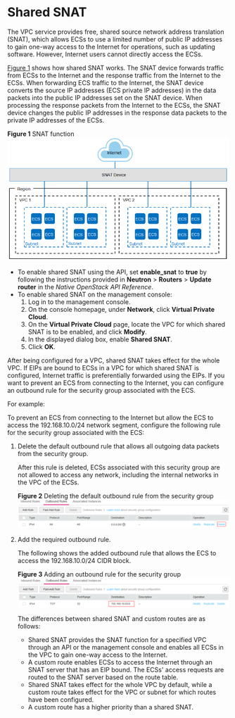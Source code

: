 # Shared SNAT<a name="vpc_Concepts_0010"></a>

The VPC service provides free, shared source network address translation \(SNAT\), which allows ECSs to use a limited number of public IP addresses to gain one-way access to the Internet for operations, such as updating software. However, Internet users cannot directly access the ECSs.

[Figure 1](#f04fc5d5739d142e5b38d73f3746f6cad)  shows how shared SNAT works. The SNAT device forwards traffic from ECSs to the Internet and the response traffic from the Internet to the ECSs. When forwarding ECS traffic to the Internet, the SNAT device converts the source IP addresses \(ECS private IP addresses\) in the data packets into the public IP addresses set on the SNAT device. When processing the response packets from the Internet to the ECSs, the SNAT device changes the public IP addresses in the response data packets to the private IP addresses of the ECSs.

**Figure  1**  SNAT function<a name="f04fc5d5739d142e5b38d73f3746f6cad"></a>  
![](figures/snat-function.png "snat-function")

-   To enable shared SNAT using the API, set  **enable\_snat**  to  **true**  by following the instructions provided in  **Neutron**  \>  **Routers**  \>  **Update router**  in the  _Native OpenStack API Reference_.
-   To enable shared SNAT on the management console:
    1.  Log in to the management console.
    2.  On the console homepage, under  **Network**, click  **Virtual Private Cloud**.
    3.  On the  **Virtual Private Cloud**  page, locate the VPC for which shared SNAT is to be enabled, and click  **Modify**.
    4.  In the displayed dialog box, enable  **Shared SNAT**.
    5.  Click  **OK**.


After being configured for a VPC, shared SNAT takes effect for the whole VPC. If EIPs are bound to ECSs in a VPC for which shared SNAT is configured, Internet traffic is preferentially forwarded using the EIPs. If you want to prevent an ECS from connecting to the Internet, you can configure an outbound rule for the security group associated with the ECS.

For example:

To prevent an ECS from connecting to the Internet but allow the ECS to access the 192.168.10.0/24 network segment, configure the following rule for the security group associated with the ECS:

1.  Delete the default outbound rule that allows all outgoing data packets from the security group.

    After this rule is deleted, ECSs associated with this security group are not allowed to access any network, including the internal networks in the VPC of the ECSs.

    **Figure  2**  Deleting the default outbound rule from the security group<a name="fig940762518111"></a>  
    ![](figures/deleting-the-default-outbound-rule-from-the-security-group.png "deleting-the-default-outbound-rule-from-the-security-group")

2.  Add the required outbound rule.

    The following shows the added outbound rule that allows the ECS to access the 192.168.10.0/24 CIDR block.

    **Figure  3**  Adding an outbound rule for the security group<a name="fig57288721181150"></a>  
    ![](figures/adding-an-outbound-rule-for-the-security-group.png "adding-an-outbound-rule-for-the-security-group")

    The differences between shared SNAT and custom routes are as follows:

    -   Shared SNAT provides the SNAT function for a specified VPC through an API or the management console and enables all ECSs in the VPC to gain one-way access to the Internet.
    -   A custom route enables ECSs to access the Internet through an SNAT server that has an EIP bound. The ECSs' access requests are routed to the SNAT server based on the route table.
    -   Shared SNAT takes effect for the whole VPC by default, while a custom route takes effect for the VPC or subnet for which routes have been configured.
    -   A custom route has a higher priority than a shared SNAT.


